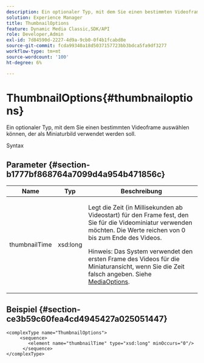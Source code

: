 ```yaml
---
description: Ein optionaler Typ, mit dem Sie einen bestimmten Videoframe auswählen können, der als Miniaturbild verwendet werden soll.
solution: Experience Manager
title: ThumbnailOptions
feature: Dynamic Media Classic,SDK/API
role: Developer,Admin
exl-id: 7d84590d-2227-4d9a-9cb0-0f4b1fcabd8e
source-git-commit: fcda99340a18d5037157723bb3bdca5fa9df3277
workflow-type: tm+mt
source-wordcount: '100'
ht-degree: 6%

---
```


# ThumbnailOptions{#thumbnailoptions}

Ein optionaler Typ, mit dem Sie einen bestimmten Videoframe auswählen können, der als Miniaturbild verwendet werden soll.

Syntax

## Parameter {#section-b1777bf868764a7099d4a954b471856c}

<table id="table_C71FD0C995D94CE18994CDA2DC3460DF"> 
 <thead> 
  <tr> 
   <th colname="col1" class="entry"> Name </th> 
   <th colname="col2" class="entry"> Typ </th> 
   <th colname="col3" class="entry"> Beschreibung </th> 
  </tr> 
 </thead>
 <tbody> 
  <tr> 
   <td colname="col1"> <span class="codeph"> <span class="varname"> thumbnailTime</span> </span> </td> 
   <td colname="col2"> <span class="codeph"> xsd:long</span> </td> 
   <td colname="col3"> <p>Legt die Zeit (in Millisekunden ab Videostart) für den Frame fest, den Sie für die Videominiatur verwenden möchten. Die Werte reichen von 0 bis zum Ende des Videos. <p>Hinweis: Das System verwendet den ersten Frame des Videos für die Miniaturansicht, wenn Sie die Zeit falsch angeben. Siehe <a href="../../types/c-data-types/r-media-options.md#reference-18618fc6803a4b6e994bbb48eba93b5b" format="dita" scope="local"> MediaOptions</a>. </p></p> </td> 
  </tr> 
 </tbody> 
</table>

## Beispiel {#section-ce3b59c60fea4cd4945427a025051447}

```
<complexType name="ThumbnailOptions">
     <sequence>
        <element name="thumbnailTime" type="xsd:long" minOccurs="0"/>
      </sequence>
</complexType>
```
